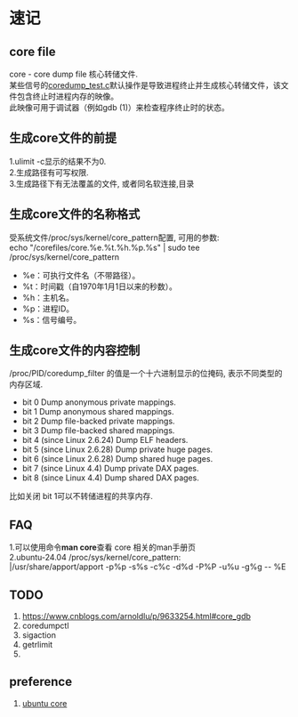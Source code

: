 # 速记  

##  core file  
core - core dump file 核心转储文件.  
某些信号的[coredump_test.c](coredump_test.c)默认操作是导致进程终止并生成核心转储文件，该文件包含终止时进程内存的映像。  
此映像可用于调试器（例如gdb (1)）来检查程序终止时的状态。 

## 生成core文件的前提  
1.ulimit -c显示的结果不为0.  
2.生成路径有可写权限.  
3.生成路径下有无法覆盖的文件, 或者同名软连接,目录  

## 生成core文件的名称格式  
受系统文件/proc/sys/kernel/core_pattern配置, 可用的参数:  
echo "/corefiles/core.%e.%t.%h.%p.%s" | sudo tee /proc/sys/kernel/core_pattern  

- %e：可执行文件名（不带路径）。
- %t：时间戳（自1970年1月1日以来的秒数）。
- %h：主机名。
- %p：进程ID。
- %s：信号编号。

## 生成core文件的内容控制  
/proc/PID/coredump_filter 的值是一个十六进制显示的位掩码, 表示不同类型的内存区域.  
 - bit 0  Dump anonymous private mappings.
 - bit 1  Dump anonymous shared mappings.
 - bit 2  Dump file-backed private mappings.
 - bit 3  Dump file-backed shared mappings.
 - bit 4 (since Linux 2.6.24) Dump ELF headers.
 - bit 5 (since Linux 2.6.28) Dump private huge pages.
 - bit 6 (since Linux 2.6.28) Dump shared huge pages.
 - bit 7 (since Linux 4.4)    Dump private DAX pages.
 - bit 8 (since Linux 4.4)    Dump shared DAX pages.

比如关闭 bit 1可以不转储进程的共享内存.  

## FAQ  
1.可以使用命令**man core**查看 core 相关的man手册页  
2.ubuntu-24.04 /proc/sys/kernel/core_pattern:  
|/usr/share/apport/apport -p%p -s%s -c%c -d%d -P%P -u%u -g%g -- %E  

## TODO  
1. https://www.cnblogs.com/arnoldlu/p/9633254.html#core_gdb  
2. coredumpctl  
3. sigaction  
4. getrlimit  
5. 

## preference
1. [ubuntu core](https://manpages.ubuntu.com/manpages/noble/man5/core.5.html)

